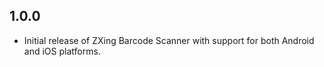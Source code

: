 ## 1.0.0

* Initial release of ZXing Barcode Scanner with support for both Android and iOS platforms.